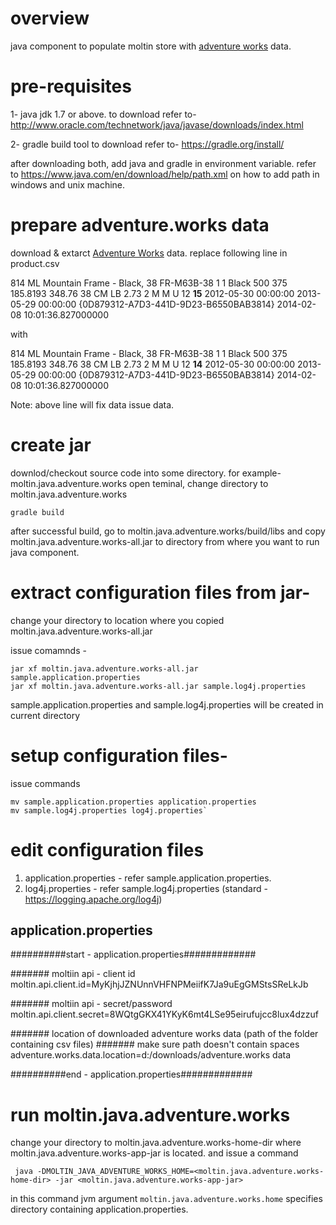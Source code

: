 #  overview
java component to populate moltin store with [adventure works](https://msftdbprodsamples.codeplex.com/releases/view/125550) data.

# pre-requisites
1- java jdk 1.7 or above.
	to download refer to- http://www.oracle.com/technetwork/java/javase/downloads/index.html

2- gradle build tool
	to download refer to- https://gradle.org/install/

after downloading both, add java and gradle in environment variable.
refer to https://www.java.com/en/download/help/path.xml on how to add path in windows and unix machine.

# prepare adventure.works data
download & extarct [Adventure Works](https://msftdbprodsamples.codeplex.com/releases/view/125550) data.
replace following line in product.csv 

814	ML Mountain Frame - Black, 38	FR-M63B-38	1	1	Black	500	375	185.8193	348.76	38	CM 	LB 	2.73	2	M 	M 	U 	12	**15**	2012-05-30 00:00:00	2013-05-29 00:00:00		{0D879312-A7D3-441D-9D23-B6550BAB3814}	2014-02-08 10:01:36.827000000

with

814	ML Mountain Frame - Black, 38	FR-M63B-38	1	1	Black	500	375	185.8193	348.76	38	CM 	LB 	2.73	2	M 	M 	U 	12	**14**	2012-05-30 00:00:00	2013-05-29 00:00:00		{0D879312-A7D3-441D-9D23-B6550BAB3814}	2014-02-08 10:01:36.827000000

Note: above line will fix data issue data.

# create jar
downlod/checkout source code into some directory. for example- moltin.java.adventure.works
open teminal, change directory to moltin.java.adventure.works

	gradle build

after successful build, go to moltin.java.adventure.works/build/libs and copy moltin.java.adventure.works-all.jar to directory from where you want to run java component.

# extract configuration files from jar-
change your directory to location where you copied moltin.java.adventure.works-all.jar

issue comamnds - 

	jar xf moltin.java.adventure.works-all.jar sample.application.properties
	jar xf moltin.java.adventure.works-all.jar sample.log4j.properties

sample.application.properties and sample.log4j.properties will be created in current directory

# setup configuration files-
issue commands
 
	mv sample.application.properties application.properties
	mv sample.log4j.properties log4j.properties`

# edit configuration files

1. application.properties - refer sample.application.properties.
2. log4j.properties - refer sample.log4j.properties (standard - https://logging.apache.org/log4j)

## application.properties
##########start - application.properties#############

####### moltiin api - client id
moltin.api.client.id=MyKjhjJZNUnnVHFNPMeiifK7Ja9uEgGMStsSReLkJb

####### moltiin api - secret/password
moltin.api.client.secret=8WQtgGKX41YKyK6mt4LSe95eirufujcc8lux4dzzuf

####### location of downloaded adventure works data (path of the folder containing csv files)
####### make sure path doesn't contain spaces
adventure.works.data.location=d:/downloads/adventure.works data

##########end - application.properties#############

#  run moltin.java.adventure.works

change your directory to moltin.java.adventure.works-home-dir where moltin.java.adventure.works-app-jar is located. and issue a command

     java -DMOLTIN_JAVA_ADVENTURE_WORKS_HOME=<moltin.java.adventure.works-home-dir> -jar <moltin.java.adventure.works-app-jar> 

in this command jvm argument `moltin.java.adventure.works.home` specifies directory containing application.properties.